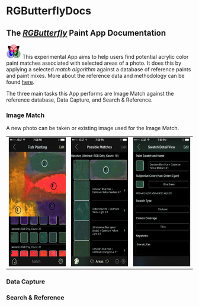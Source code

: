 # RGButterflyDocs

## The [_RGButterfly_](https://spineo.github.io/RGButterflyDocs/) Paint App Documentation

![RGButterfly Logo](images/RGButterfly_Logo.png) This experimental App aims to help users find potential acrylic color paint matches associated with selected areas of a photo. It does this by applying a selected _match algorithm_ against a database of reference paints and paint mixes. More about the reference data and methodology can be found [here](content/About.md).

The three main tasks this App performs are Image Match against the reference database, Data Capture, and Search & Reference.

### Image Match

A new photo can be taken or existing image used for the Image Match.

<table>
<tr>
<td><img src="images/MatchImageView_Fish.png" width="179" height="347.2"></td>
<td><img src="images/MatchView_Fish.jpg" width="179" height="347.2"></td>
<td><img src="images/DetailView_Fish.jpg" width="179" height="347.2"></td>
</tr>
</table>

### Data Capture

### Search & Reference
